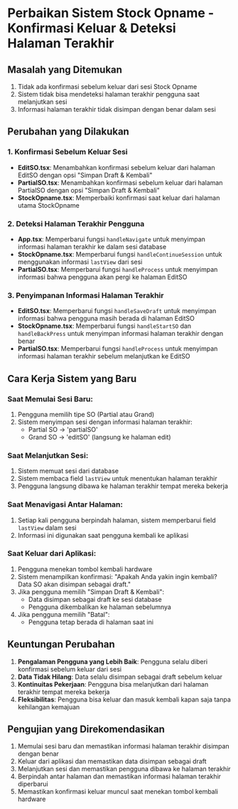 # Perbaikan Sistem Stock Opname - Konfirmasi Keluar & Deteksi Halaman Terakhir

## Masalah yang Ditemukan
1. Tidak ada konfirmasi sebelum keluar dari sesi Stock Opname
2. Sistem tidak bisa mendeteksi halaman terakhir pengguna saat melanjutkan sesi
3. Informasi halaman terakhir tidak disimpan dengan benar dalam sesi

## Perubahan yang Dilakukan

### 1. Konfirmasi Sebelum Keluar Sesi
- **EditSO.tsx**: Menambahkan konfirmasi sebelum keluar dari halaman EditSO dengan opsi "Simpan Draft & Kembali"
- **PartialSO.tsx**: Menambahkan konfirmasi sebelum keluar dari halaman PartialSO dengan opsi "Simpan Draft & Kembali"
- **StockOpname.tsx**: Memperbaiki konfirmasi saat keluar dari halaman utama StockOpname

### 2. Deteksi Halaman Terakhir Pengguna
- **App.tsx**: Memperbarui fungsi `handleNavigate` untuk menyimpan informasi halaman terakhir ke dalam sesi database
- **StockOpname.tsx**: Memperbarui fungsi `handleContinueSession` untuk menggunakan informasi `lastView` dari sesi
- **PartialSO.tsx**: Memperbarui fungsi `handleProcess` untuk menyimpan informasi bahwa pengguna akan pergi ke halaman EditSO

### 3. Penyimpanan Informasi Halaman Terakhir
- **EditSO.tsx**: Memperbarui fungsi `handleSaveDraft` untuk menyimpan informasi bahwa pengguna masih berada di halaman EditSO
- **StockOpname.tsx**: Memperbarui fungsi `handleStartSO` dan `handleBackPress` untuk menyimpan informasi halaman terakhir dengan benar
- **PartialSO.tsx**: Memperbarui fungsi `handleProcess` untuk menyimpan informasi halaman terakhir sebelum melanjutkan ke EditSO

## Cara Kerja Sistem yang Baru

### Saat Memulai Sesi Baru:
1. Pengguna memilih tipe SO (Partial atau Grand)
2. Sistem menyimpan sesi dengan informasi halaman terakhir:
   - Partial SO → 'partialSO'
   - Grand SO → 'editSO' (langsung ke halaman edit)

### Saat Melanjutkan Sesi:
1. Sistem memuat sesi dari database
2. Sistem membaca field `lastView` untuk menentukan halaman terakhir
3. Pengguna langsung dibawa ke halaman terakhir tempat mereka bekerja

### Saat Menavigasi Antar Halaman:
1. Setiap kali pengguna berpindah halaman, sistem memperbarui field `lastView` dalam sesi
2. Informasi ini digunakan saat pengguna kembali ke aplikasi

### Saat Keluar dari Aplikasi:
1. Pengguna menekan tombol kembali hardware
2. Sistem menampilkan konfirmasi: "Apakah Anda yakin ingin kembali? Data SO akan disimpan sebagai draft."
3. Jika pengguna memilih "Simpan Draft & Kembali":
   - Data disimpan sebagai draft ke sesi database
   - Pengguna dikembalikan ke halaman sebelumnya
4. Jika pengguna memilih "Batal":
   - Pengguna tetap berada di halaman saat ini

## Keuntungan Perubahan
1. **Pengalaman Pengguna yang Lebih Baik**: Pengguna selalu diberi konfirmasi sebelum keluar dari sesi
2. **Data Tidak Hilang**: Data selalu disimpan sebagai draft sebelum keluar
3. **Kontinuitas Pekerjaan**: Pengguna bisa melanjutkan dari halaman terakhir tempat mereka bekerja
4. **Fleksibilitas**: Pengguna bisa keluar dan masuk kembali kapan saja tanpa kehilangan kemajuan

## Pengujian yang Direkomendasikan
1. Memulai sesi baru dan memastikan informasi halaman terakhir disimpan dengan benar
2. Keluar dari aplikasi dan memastikan data disimpan sebagai draft
3. Melanjutkan sesi dan memastikan pengguna dibawa ke halaman terakhir
4. Berpindah antar halaman dan memastikan informasi halaman terakhir diperbarui
5. Memastikan konfirmasi keluar muncul saat menekan tombol kembali hardware